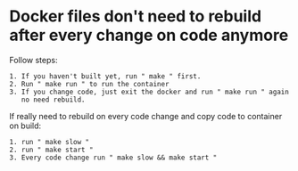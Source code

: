 # Docker files don't need to rebuild after every change on code anymore

Follow steps:

    1. If you haven't built yet, run " make " first.
    2. Run " make run " to run the container
    3. If you change code, just exit the docker and run " make run " again
       no need rebuild.
       
       
       
       
       
       
If really need to rebuild on every code change and copy code to container on build:

    1. run " make slow "
    2. run " make start "
    3. Every code change run " make slow && make start "
